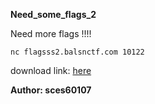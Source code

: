 **Need_some_flags_2**

Need more flags !!!!
```
nc flagsss2.balsnctf.com 10122
```

download link: [here](
https://static.balsnctf.com/Need_some_flags_2/Ek3nT85MGYGSTbj5TI97bTR62bUrEfnh/needsomeflag2.zip
)

**Author: sces60107**

